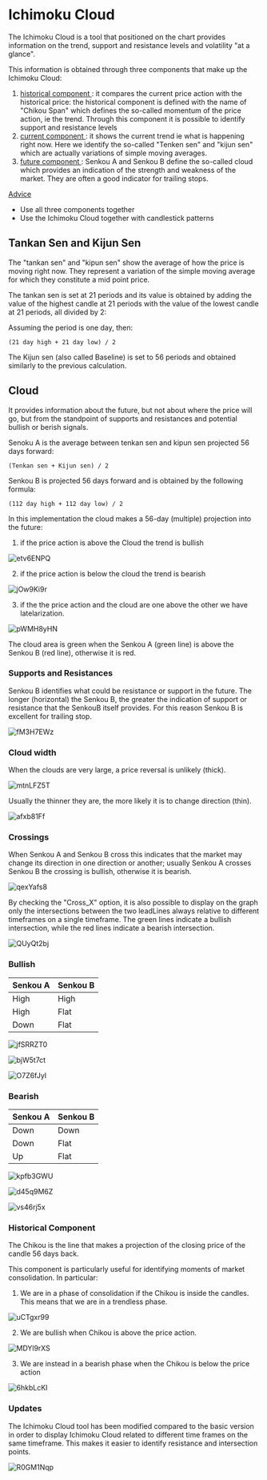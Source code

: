 # <H1> Ichimoku Cloud </H1>

The Ichimoku Cloud is a tool that positioned on the chart provides information on the trend, support and resistance levels and volatility "at a glance".

This information is obtained through three components that make up the Ichimoku Cloud:
1. <ins> historical component </ins>: it compares the current price action with the historical price: the historical component is defined with the name of "Chikou Span" which defines the so-called momentum of the price action, ie the trend. Through this component it is possible to identify support and resistance levels
2. <ins> current component </ins>: it shows the current trend ie what is happening right now. Here we identify the so-called "Tenken sen" and "kijun sen" which are actually variations of simple moving averages.
3. <ins> future component </ins>: Senkou A and Senkou B define the so-called cloud which provides an indication of the strength and weakness of the market.
They are often a good indicator for trailing stops.

<ins> Advice </ins>

- Use all three components together
- Use the Ichimoku Cloud together with candlestick patterns

<H2> Tankan Sen and Kijun Sen </H2>

The "tankan sen" and "kipun sen" show the average of how the price is moving right now. They represent a variation of the simple moving average for which they constitute a mid point price.

The tankan sen is set at 21 periods and its value is obtained by adding the value of the highest candle at 21 periods with the value of the lowest candle at 21 periods, all divided by 2:

Assuming the period is one day, then:
```
(21 day high + 21 day low) / 2
```
The Kijun sen (also called Baseline) is set to 56 periods and obtained similarly to the previous calculation.

<H2> Cloud </H2>

It provides information about the future, but not about where the price will go, but from the standpoint of supports and resistances and potential bullish or berish signals.

Senoku A is the average between tenkan sen and kipun sen projected 56 days forward: 
```
(Tenkan sen + Kijun sen) / 2
```
Senkou B is projected 56 days forward and is obtained by the following formula:
```
(112 day high + 112 day low) / 2
```
In this implementation the cloud makes a 56-day (multiple) projection into the future:

1. if the price action is above the Cloud the trend is bullish

![etv6ENPQ](https://user-images.githubusercontent.com/57445485/126187865-27c140b4-5515-4d46-85b9-ec0bbfa2a226.png)

2. if the price action is below the cloud the trend is bearish

![jOw9Ki9r](https://user-images.githubusercontent.com/57445485/126187741-984d36ea-1239-4b47-8496-54ded1e696a5.png)

3. if the the price action and the cloud are one above the other we have latelarization.

![pWMH8yHN](https://user-images.githubusercontent.com/57445485/126188878-29142d21-b6bd-44a7-bda7-affe47fd5264.png)

The cloud area is green when the Senkou A (green line) is above the Senkou B (red line), otherwise it is red.

<h3> Supports and Resistances </h3>

Senkou B identifies what could be resistance or support in the future. The longer (horizontal) the Senkou B, the greater the indication of support or resistance that the SenkouB itself provides. For this reason Senkou B is excellent for trailing stop.

![fM3H7EWz](https://user-images.githubusercontent.com/57445485/126191763-4c00376f-8331-4a4a-a4c1-64b9840be2c8.png)

<H3> Cloud width </H3>

When the clouds are very large, a price reversal is unlikely (thick).

![mtnLFZ5T](https://user-images.githubusercontent.com/57445485/126195632-fb9870be-122d-466d-a636-7dc88433f895.png)

Usually the thinner they are, the more likely it is to change direction (thin).

![afxb81Ff](https://user-images.githubusercontent.com/57445485/126195653-a9ec44e4-795a-4133-bafa-d361defc0102.png)

<h3> Crossings </h3>

When Senkou A and Senkou B cross this indicates that the market may change its direction in one direction or another; usually Senkou A crosses Senkou B the crossing is bullish, otherwise it is bearish.

![qexYafs8](https://user-images.githubusercontent.com/57445485/126193859-0dd51cd0-0470-4bbf-aa1b-d0a43d3f13ee.png)

By checking the "Cross_X" option, it is also possible to display on the graph only the intersections between the two leadLines always relative to different timeframes on a single timeframe. The green lines indicate a bullish intersection, while the red lines indicate a bearish intersection.

![QUyQt2bj](https://user-images.githubusercontent.com/57445485/125323473-1afa7b00-e33f-11eb-898d-de66acb97b35.png)

<H3> Bullish </H3>

Senkou A | Senkou B
------------ | -------------
High | High | +++
High | Flat | ++
Down | Flat | +

![jfSRRZT0](https://user-images.githubusercontent.com/57445485/126212307-cd6bdc7a-b41e-4bf8-953c-f08581aa5add.png)

![bjW5t7ct](https://user-images.githubusercontent.com/57445485/126212836-abe2a427-792c-4e37-ad42-1eeb222c17e7.png)

![O7Z6fJyI](https://user-images.githubusercontent.com/57445485/126213329-8e2e0eb7-0e48-4316-b349-9ea48a7e06c7.png)

<H3> Bearish </H3>

Senkou A | Senkou B
------------ | -------------
Down | Down | +++
Down | Flat | ++
Up | Flat | +

![kpfb3GWU](https://user-images.githubusercontent.com/57445485/126214508-50670f74-26c4-4098-a27f-c7f1ad04ad28.png)

![d45q9M6Z](https://user-images.githubusercontent.com/57445485/126214021-96eabb37-1fcf-4590-948c-a706f1784bff.png)

![vs46rj5x](https://user-images.githubusercontent.com/57445485/126214272-7caeaae4-a016-48cf-b795-ad64a0f10981.png)

<H3> Historical Component </H3>

The Chikou is the line that makes a projection of the closing price of the candle 56 days back.

This component is particularly useful for identifying moments of market consolidation.
In particular:

1. We are in a phase of consolidation if the Chikou is inside the candles. This means that we are in a trendless phase.

![uCTgxr99](https://user-images.githubusercontent.com/57445485/126326466-4e4d87b8-959c-40c2-bd7f-a95d5929e4a9.png)

2. We are bullish when Chikou is above the price action.

![MDYl9rXS](https://user-images.githubusercontent.com/57445485/126326484-d9ecd962-7d5f-4814-9029-cde3a8193591.png)

3. We are instead in a bearish phase when the Chikou is below the price action

![6hkbLcKI](https://user-images.githubusercontent.com/57445485/126326500-340b3ceb-f354-4ffb-a2e3-70beb3edf0a2.png)

<H3> Updates </H3>

The Ichimoku Cloud tool has been modified compared to the basic version in order to display Ichimoku Cloud related to different time frames on the same timeframe. This makes it easier to identify resistance and intersection points.

![R0GM1Nqp](https://user-images.githubusercontent.com/57445485/125323748-6f9df600-e33f-11eb-8cc1-def4d79fc51a.png)









